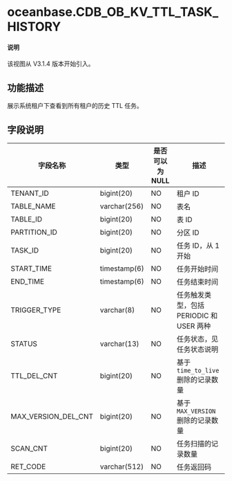 # oceanbase.CDB_OB_KV_TTL_TASK_HISTORY

<main id="notice" type='explain'>
  <h4>说明</h4>
  <p>该视图从 V3.1.4 版本开始引入。</p>
</main>

## 功能描述

展示系统租户下查看到所有租户的历史 TTL 任务。

## 字段说明

| **字段名称** | **类型** | **是否可以为 NULL** | **描述** |
| --- | --- | --- | --- |
| TENANT_ID | bigint(20)  | NO | 租户 ID |
| TABLE_NAME | varchar(256) | NO | 表名 |
| TABLE_ID | bigint(20) | NO | 表 ID |
| PARTITION_ID | bigint(20) | NO | 分区 ID |
| TASK_ID | bigint(20) | NO | 任务 ID，从 1 开始 |
| START_TIME | timestamp(6) | NO | 任务开始时间 |
| END_TIME | timestamp(6) | NO | 任务结束时间 |
| TRIGGER_TYPE | varchar(8) | NO | 任务触发类型，包括 PERIODIC 和 USER 两种 |
| STATUS | varchar(13) | NO | 任务状态，见任务状态说明 |
| TTL_DEL_CNT | bigint(20) | NO | 基于 `time_to_live` 删除的记录数量 |
| MAX_VERSION_DEL_CNT | bigint(20) | NO | 基于 `MAX_VERSION` 删除的记录数量 |
| SCAN_CNT | bigint(20) | NO | 任务扫描的记录数量 |
| RET_CODE | varchar(512) | NO | 任务返回码 |

